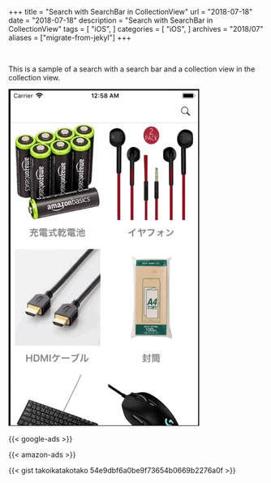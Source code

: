 +++
title = "Search with SearchBar in CollectionView"
url = "2018-07-18"
date = "2018-07-18"
description = "Search with SearchBar in CollectionView"
tags = [
    "iOS",
]
categories = [
    "iOS",
]
archives = "2018/07"
aliases = ["migrate-from-jekyl"]
+++

<br>

This is a sample of a search with a search bar and a collection view in the collection view.

![alt](1.gif)

<!-- Google Ads -->
{{< google-ads >}}

<!-- Amazon Ads -->
{{< amazon-ads >}}

{{< gist takoikatakotako 54e9dbf6a0be9f73654b0669b2276a0f >}}
